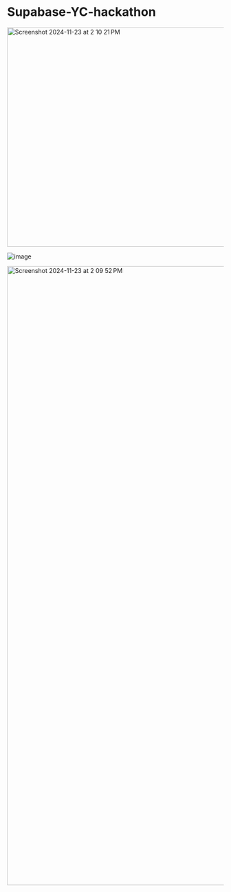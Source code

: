 # Supabase-YC-hackathon

<img width="509" alt="Screenshot 2024-11-23 at 2 10 21 PM" src="https://github.com/user-attachments/assets/e8c6eccb-e97c-4a4b-adb1-64873888784a">

![image](https://github.com/user-attachments/assets/7497f71e-75ab-4c05-b426-207b88c05f3a)

<img width="1437" alt="Screenshot 2024-11-23 at 2 09 52 PM" src="https://github.com/user-attachments/assets/2edc622a-539b-4a9a-820d-ea66bbecc484">

